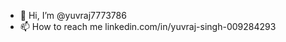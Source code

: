 - 👋 Hi, I’m @yuvraj7773786
- 📫 How to reach me linkedin.com/in/yuvraj-singh-009284293

<!---
yuvraj7773786/yuvraj7773786 is a ✨ special ✨ repository because its `README.md` (this file) appears on your GitHub profile.
You can click the Preview link to take a look at your changes.
--->
